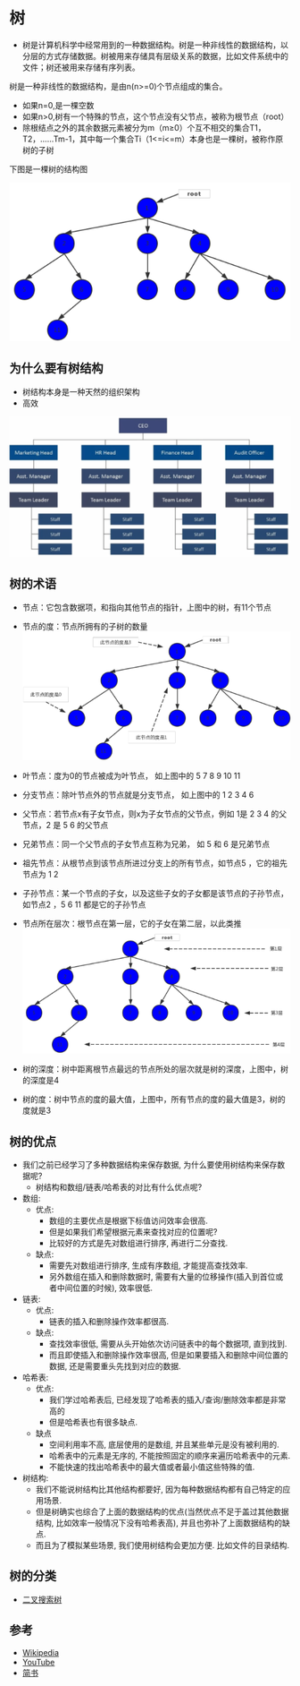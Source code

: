# 树

* 树是计算机科学中经常用到的一种数据结构。树是一种非线性的数据结构，以分层的方式存储数据。树被用来存储具有层级关系的数据，比如文件系统中的文件；树还被用来存储有序列表。

树是一种非线性的数据结构，是由n(n>=0)个节点组成的集合。

* 如果n=0,是一棵空数
* 如果n>0,树有一个特殊的节点，这个节点没有父节点，被称为根节点（root）
* 除根结点之外的其余数据元素被分为m（m≥0）个互不相交的集合T1，T2，……Tm-1，其中每一个集合Ti（1<=i<=m）本身也是一棵树，被称作原树的子树

下图是一棵树的结构图

![tree](../resources/tree1.png)

## 为什么要有树结构

* 树结构本身是一种天然的组织架构
* 高效

![tree](../resources/tree7.png)

## 树的术语

* 节点：它包含数据项，和指向其他节点的指针，上图中的树，有11个节点

* 节点的度：节点所拥有的子树的数量
![tree](../resources/tree2.png)

* 叶节点：度为0的节点被成为叶节点， 如上图中的 5 7 8 9 10 11
* 分支节点：除叶节点外的节点就是分支节点， 如上图中的 1 2 3 4 6
* 父节点：若节点x有子女节点，则x为子女节点的父节点，例如 1是 2 3 4 的父节点，2 是 5 6 的父节点
* 兄弟节点：同一个父节点的子女节点互称为兄弟， 如 5 和 6 是兄弟节点
* 祖先节点：从根节点到该节点所进过分支上的所有节点，如节点5 ，它的祖先节点为 1 2
* 子孙节点：某一个节点的子女，以及这些子女的子女都是该节点的子孙节点，如节点2 ，5 6 11 都是它的子孙节点
* 节点所在层次：根节点在第一层，它的子女在第二层，以此类推
![tree](../resources/tree3.png)
* 树的深度：树中距离根节点最远的节点所处的层次就是树的深度，上图中，树的深度是4
* 树的度：树中节点的度的最大值，上图中，所有节点的度的最大值是3，树的度就是3

## 树的优点

* 我们之前已经学习了多种数据结构来保存数据, 为什么要使用树结构来保存数据呢?
  * 树结构和数组/链表/哈希表的对比有什么优点呢?
* 数组:
  * 优点:
    * 数组的主要优点是根据下标值访问效率会很高.
    * 但是如果我们希望根据元素来查找对应的位置呢?
    * 比较好的方式是先对数组进行排序, 再进行二分查找.
  * 缺点:
    * 需要先对数组进行排序, 生成有序数组, 才能提高查找效率.
    * 另外数组在插入和删除数据时, 需要有大量的位移操作(插入到首位或者中间位置的时候), 效率很低.
* 链表:
  * 优点:
    * 链表的插入和删除操作效率都很高.
  * 缺点:
    * 查找效率很低, 需要从头开始依次访问链表中的每个数据项, 直到找到.
    * 而且即使插入和删除操作效率很高, 但是如果要插入和删除中间位置的数据, 还是需要重头先找到对应的数据.
* 哈希表:
  * 优点:
    * 我们学过哈希表后, 已经发现了哈希表的插入/查询/删除效率都是非常高的
    * 但是哈希表也有很多缺点.
  * 缺点
    * 空间利用率不高, 底层使用的是数组, 并且某些单元是没有被利用的.
    * 哈希表中的元素是无序的, 不能按照固定的顺序来遍历哈希表中的元素.
    * 不能快速的找出哈希表中的最大值或者最小值这些特殊的值.
* 树结构:
  * 我们不能说树结构比其他结构都要好, 因为每种数据结构都有自己特定的应用场景.
  * 但是树确实也综合了上面的数据结构的优点(当然优点不足于盖过其他数据结构, 比如效率一般情况下没有哈希表高), 并且也弥补了上面数据结构的缺点.
  * 而且为了模拟某些场景, 我们使用树结构会更加方便. 比如文件的目录结构.

## 树的分类

* [二叉搜索树](binary-search-tree)

## 参考

- [Wikipedia](https://en.wikipedia.org/wiki/Tree_(data_structure))
- [YouTube](https://www.youtube.com/watch?v=oSWTXtMglKE&list=PLLXdhg_r2hKA7DPDsunoDZ-Z769jWn4R8&index=8)
- [简书](https://www.jianshu.com/p/b7d501591eb7)